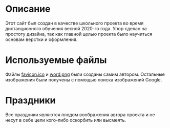 # Описание
Этот сайт был создан в качестве школьного проекта во время дистанционного обучения весной 2020-го года. Упор сделан на простоту дизайна, так как главной целью проекта было научиться основам верстки и оформления.

# Используемые файлы
Файлы [favicon.ico](https://github.com/Kofirs2634/SiteAtHome/blob/master/favicon.ico) и [word.png](https://github.com/Kofirs2634/SiteAtHome/blob/master/assets/word.png) были созданы самим автором. Остальные изображения были получены с помощью поиска изображений Google.

# Праздники
Все праздники являются плодом воображения автора проекта и не несут в себе цели кого-либо оскорбить или высмеять.

